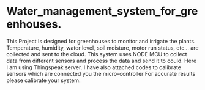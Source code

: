 # Water_management_system_for_greenhouses.
This Project Is designed for greenhouses to monitor and irrigate the plants. Temperature, humidity, water level, soil moisture, motor run status, etc... are collected and sent to the cloud.
This system uses NODE MCU to collect data from different sensors and process the data and send it to could. Here I am using Thingspeak server.
I have also attached codes to calibrate sensors which are connected you the micro-controller
For accurate results please calibrate your system.
